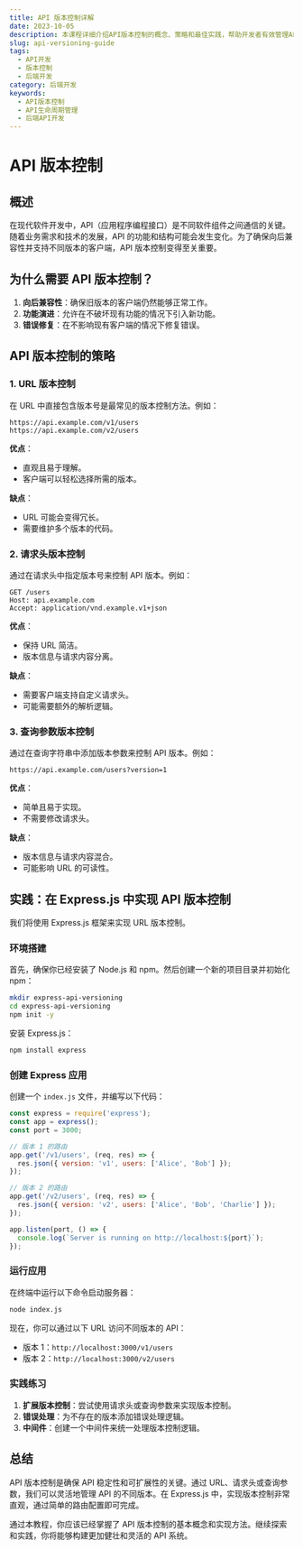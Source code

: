 ```yaml
---
title: API 版本控制详解
date: 2023-10-05
description: 本课程详细介绍API版本控制的概念、策略和最佳实践，帮助开发者有效管理API的生命周期。
slug: api-versioning-guide
tags:
  - API开发
  - 版本控制
  - 后端开发
category: 后端开发
keywords:
  - API版本控制
  - API生命周期管理
  - 后端API开发
---
```


# API 版本控制

## 概述

在现代软件开发中，API（应用程序编程接口）是不同软件组件之间通信的关键。随着业务需求和技术的发展，API 的功能和结构可能会发生变化。为了确保向后兼容性并支持不同版本的客户端，API 版本控制变得至关重要。

## 为什么需要 API 版本控制？

1. **向后兼容性**：确保旧版本的客户端仍然能够正常工作。
2. **功能演进**：允许在不破坏现有功能的情况下引入新功能。
3. **错误修复**：在不影响现有客户端的情况下修复错误。

## API 版本控制的策略

### 1. URL 版本控制

在 URL 中直接包含版本号是最常见的版本控制方法。例如：

```
https://api.example.com/v1/users
https://api.example.com/v2/users
```

**优点**：
- 直观且易于理解。
- 客户端可以轻松选择所需的版本。

**缺点**：
- URL 可能会变得冗长。
- 需要维护多个版本的代码。

### 2. 请求头版本控制

通过在请求头中指定版本号来控制 API 版本。例如：

```
GET /users
Host: api.example.com
Accept: application/vnd.example.v1+json
```

**优点**：
- 保持 URL 简洁。
- 版本信息与请求内容分离。

**缺点**：
- 需要客户端支持自定义请求头。
- 可能需要额外的解析逻辑。

### 3. 查询参数版本控制

通过在查询字符串中添加版本参数来控制 API 版本。例如：

```
https://api.example.com/users?version=1
```

**优点**：
- 简单且易于实现。
- 不需要修改请求头。

**缺点**：
- 版本信息与请求内容混合。
- 可能影响 URL 的可读性。

## 实践：在 Express.js 中实现 API 版本控制

我们将使用 Express.js 框架来实现 URL 版本控制。

### 环境搭建

首先，确保你已经安装了 Node.js 和 npm。然后创建一个新的项目目录并初始化 npm：

```bash
mkdir express-api-versioning
cd express-api-versioning
npm init -y
```

安装 Express.js：

```bash
npm install express
```

### 创建 Express 应用

创建一个 `index.js` 文件，并编写以下代码：

```javascript
const express = require('express');
const app = express();
const port = 3000;

// 版本 1 的路由
app.get('/v1/users', (req, res) => {
  res.json({ version: 'v1', users: ['Alice', 'Bob'] });
});

// 版本 2 的路由
app.get('/v2/users', (req, res) => {
  res.json({ version: 'v2', users: ['Alice', 'Bob', 'Charlie'] });
});

app.listen(port, () => {
  console.log(`Server is running on http://localhost:${port}`);
});
```

### 运行应用

在终端中运行以下命令启动服务器：

```bash
node index.js
```

现在，你可以通过以下 URL 访问不同版本的 API：

- 版本 1：`http://localhost:3000/v1/users`
- 版本 2：`http://localhost:3000/v2/users`

### 实践练习

1. **扩展版本控制**：尝试使用请求头或查询参数来实现版本控制。
2. **错误处理**：为不存在的版本添加错误处理逻辑。
3. **中间件**：创建一个中间件来统一处理版本控制逻辑。

## 总结

API 版本控制是确保 API 稳定性和可扩展性的关键。通过 URL、请求头或查询参数，我们可以灵活地管理 API 的不同版本。在 Express.js 中，实现版本控制非常直观，通过简单的路由配置即可完成。

通过本教程，你应该已经掌握了 API 版本控制的基本概念和实现方法。继续探索和实践，你将能够构建更加健壮和灵活的 API 系统。